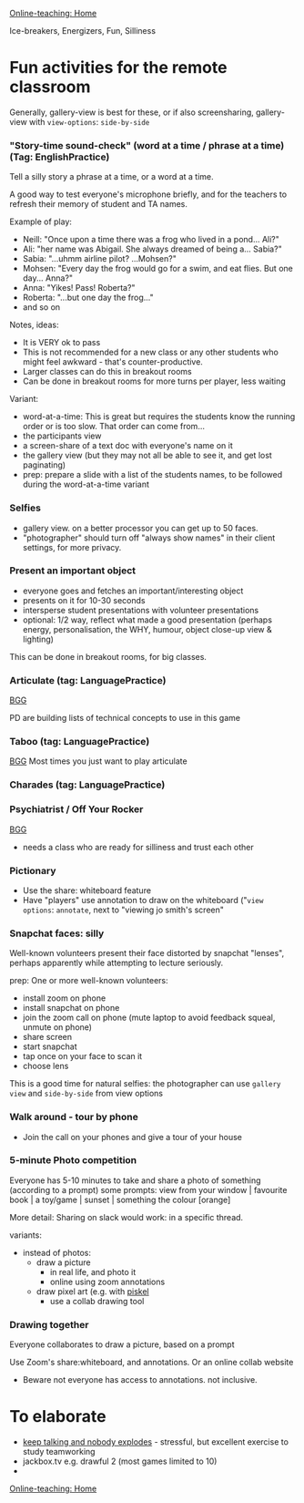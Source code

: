 [Online-teaching: Home](online-teaching.md)

Ice-breakers, Energizers, Fun, Silliness

# Fun activities for the remote classroom

Generally, gallery-view is best for these, or if also screensharing, gallery-view with `view-options`: `side-by-side`

### "Story-time sound-check" (word at a time / phrase at a time) (Tag: EnglishPractice)

Tell a silly story a phrase at a time, or a word at a time.

A good way to test everyone's microphone briefly, and for the teachers to refresh their memory of student and TA names.

Example of play:
* Neill: "Once upon a time there was a frog who lived in a pond... Ali?"
* Ali: "her name was Abigail.  She always dreamed of being a... Sabia?"
* Sabia: "...uhmm airline pilot?  ...Mohsen?"
* Mohsen: "Every day the frog would go for a swim, and eat flies.  But one day... Anna?"
* Anna: "Yikes!  Pass!  Roberta?"
* Roberta: "...but one day the frog..."
* and so on

Notes, ideas:
* It is VERY ok to pass
* This is not recommended for a new class or any other students who might feel awkward - that's counter-productive.
* Larger classes can do this in breakout rooms
* Can be done in breakout rooms for more turns per player, less waiting

Variant:
* word-at-a-time: This is great but requires the students know the running order or is too slow.  That order can come from...
* the participants view
* a screen-share of a text doc with everyone's name on it
* the gallery view (but they may not all be able to see it, and get lost paginating)
* prep: prepare a slide with a list of the students names, to be followed during the word-at-a-time variant

### Selfies
* gallery view.  on a better processor you can get up to 50 faces.
* "photographer" should turn off "always show names" in their client settings, for more privacy.

### Present an important object
* everyone goes and fetches an important/interesting object
* presents on it for 10-30 seconds
* intersperse student presentations with volunteer presentations
* optional: 1/2 way, reflect what made a good presentation (perhaps energy, personalisation, the WHY, humour, object close-up view & lighting)

This can be done in breakout rooms, for big classes.

### Articulate (tag: LanguagePractice)
[BGG](https://www.boardgamegeek.com/boardgame/6541/articulate)

PD are building lists of technical concepts to use in this game

### Taboo (tag: LanguagePractice)
[BGG](https://boardgamegeek.com/boardgame/1111/taboo)
Most times you just want to play articulate

### Charades (tag: LanguagePractice)

### Psychiatrist / Off Your Rocker
[BGG](https://boardgamegeek.com/boardgame/120814/your-rocker)

* needs a class who are ready for silliness and trust each other

### Pictionary
* Use the share: whiteboard feature
* Have "players" use annotation to draw on the whiteboard ("`view options`: `annotate`, next to "viewing jo smith's screen"

### Snapchat faces: silly
Well-known volunteers present their face distorted by snapchat "lenses", perhaps apparently while attempting to lecture seriously.

prep:
One or more well-known volunteers:
* install zoom on phone
* install snapchat on phone
* join the zoom call on phone (mute laptop to avoid feedback squeal, unmute on phone)
* share screen
* start snapchat
* tap once on your face to scan it
* choose lens

This is a good time for natural selfies: the photographer can use `gallery view` and `side-by-side` from view options

### Walk around - tour by phone
* Join the call on your phones and give a tour of your house

### 5-minute Photo competition
Everyone has 5-10 minutes to take and share a photo of something (according to a prompt)
some prompts: 
view from your window | favourite book | a toy/game |  sunset | something the colour [orange]

More detail:
Sharing on slack would work: in a specific thread.

variants: 
* instead of photos:
  * draw a picture 
    * in real life, and photo it
    * online using zoom annotations
  * draw pixel art (e.g. with [piskel](https://www.piskelapp.com/)
    * use a collab drawing tool

### Drawing together

Everyone collaborates to draw a picture, based on a prompt

Use Zoom's share:whiteboard, and annotations.
Or an online collab website

* Beware not everyone has access to annotations. not inclusive.

# To elaborate

* [keep talking and nobody explodes](https://keeptalkinggame.com/) - stressful, but excellent exercise to study teamworking
* jackbox.tv e.g. drawful 2 (most games limited to 10)
* 


[Online-teaching: Home](online-teaching.md)

